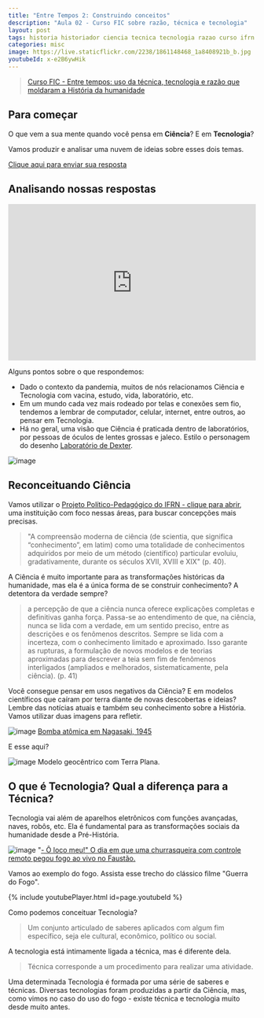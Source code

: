 ```yaml
---
title: "Entre Tempos 2: Construindo conceitos"
description: "Aula 02 - Curso FIC sobre razão, técnica e tecnologia"
layout: post
tags: historia historiador ciencia tecnica tecnologia razao curso ifrn history fic metodo cientifico ideia
categories: misc
image: https://live.staticflickr.com/2238/1861148468_1a8408921b_b.jpg
youtubeId: x-e2B6ywHik
---
```


> [Curso FIC - Entre tempos: uso da técnica, tecnologia e razão que moldaram a História da humanidade](https://0jonjo.github.io/_pages/entretempos/)

## Para começar

O que vem a sua mente quando você pensa em **Ciência**? E em **Tecnologia**?

Vamos produzir e analisar uma nuvem de ideias sobre esses dois temas.  

[Clique aqui para enviar sua resposta](https://www.menti.com/h9pdd12ffw)

## Analisando nossas respostas

<div style='position: relative; padding-bottom: 56.25%; padding-top: 35px; height: 0; overflow: hidden;'><iframe sandbox='allow-scripts allow-same-origin allow-presentation' allowfullscreen='true' allowtransparency='true' frameborder='0' height='315' src='https://www.mentimeter.com/embed/5a1f6c24d03530f97a0f25b2b6ff972e/341c4cee1316' style='position: absolute; top: 0; left: 0; width: 100%; height: 100%;' width='420'></iframe></div>

Alguns pontos sobre o que respondemos:
- Dado o contexto da pandemia, muitos de nós relacionamos Ciência e Tecnologia com vacina, estudo, vida, laboratório, etc.
- Em um mundo cada vez mais rodeado por telas e conexões sem fio, tendemos a lembrar de computador, celular, internet, entre outros, ao pensar em Tecnologia.
- Há no geral, uma visão que Ciência é praticada dentro de laboratórios, por pessoas de óculos de lentes grossas e jaleco. Estilo o personagem do desenho [Laboratório de Dexter](https://pt.wikipedia.org/wiki/Dexter%27s_Laboratory).

![image](https://i.pinimg.com/originals/54/a1/39/54a139feca94859581bf51ccb7ab319b.jpg)

## Reconceituando Ciência

Vamos utilizar o [Projeto Político-Pedagógico do IFRN - clique para abrir](https://portal.ifrn.edu.br/institucional/projeto-politico-pedagogico-1), uma instituição com foco nessas áreas, para buscar concepções mais precisas.

> "A compreensão moderna de ciência (de scientia, que significa “conhecimento”, em latim) como uma totalidade de conhecimentos adquiridos por meio de um método (científico) particular evoluiu, gradativamente, durante os séculos XVII, XVIII e XIX" (p. 40).

A Ciência é muito importante para as transformações históricas da humanidade, mas ela é a única forma de se construir conhecimento? A detentora da verdade sempre?

> a percepção de que a ciência nunca oferece explicações completas e
definitivas ganha força. Passa-se ao entendimento de que, na ciência, nunca se lida com a verdade, em um sentido preciso, entre as descrições e os fenômenos descritos. Sempre se lida com a incerteza, com o conhecimento limitado e aproximado. Isso garante as rupturas, a formulação de novos modelos e de teorias aproximadas para descrever a teia sem fim de fenômenos interligados (ampliados e melhorados, sistematicamente, pela ciência). (p. 41)

Você consegue pensar em usos negativos da Ciência? E em modelos científicos que caíram por terra diante de novas descobertas e ideias? Lembre das notícias atuais e também seu conhecimento sobre a História. Vamos utilizar duas imagens para refletir.

![image](https://live.staticflickr.com/2238/1861148468_1a8408921b_b.jpg)
[Bomba atômica em Nagasaki, 1945](https://wordpress.org/openverse/image/88761546-279f-4bc6-95b0-9ce7b201103a)

E esse aqui?

![image](https://external-content.duckduckgo.com/iu/?u=https%3A%2F%2F3.bp.blogspot.com%2F-Pw6ycCSsAbA%2FWXjhZpJ41xI%2FAAAAAAAAHKY%2FmMxSV3ObXH0LwW2GSyZEg1tZvZPkZbetQCLcBGAs%2Fs1600%2Fterra-plana-teoria.jpg&f=1&nofb=1)
Modelo geocêntrico com Terra Plana.

## O que é Tecnologia? Qual a diferença para a Técnica?

Tecnologia vai além de aparelhos eletrônicos com funções avançadas, naves, robôs, etc. Ela é fundamental para as transformações sociais da humanidade desde a Pré-História. 

![image](https://external-content.duckduckgo.com/iu/?u=https%3A%2F%2Fimg.quizur.com%2Ff%2Fimg5e15f485cf0640.84233017.jpeg%3FlastEdited%3D1578497184&f=1&nofb=1)
"[- Ô loco meu!" O dia em que uma churrasqueira com controle remoto pegou fogo ao vivo no Faustão.](https://www.youtube.com/watch?v=iEwfczXUc-A)

Vamos ao exemplo do fogo. Assista esse trecho do clássico filme "Guerra do Fogo".

{% include youtubePlayer.html id=page.youtubeId %}

Como podemos conceituar Tecnologia?
 
> Um conjunto articulado de saberes aplicados com algum fim específico, seja ele cultural, econômico, político ou social. 

A tecnologia está intimamente ligada a técnica, mas é diferente dela.

> Técnica corresponde a um procedimento para realizar uma atividade.

Uma determinada Tecnologia é formada por uma série de saberes e técnicas. Diversas tecnologias foram produzidas a partir da Ciência, mas, como vimos no caso do uso do fogo - existe técnica e tecnologia muito desde muito antes.